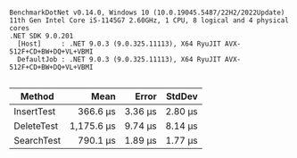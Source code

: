 ```

BenchmarkDotNet v0.14.0, Windows 10 (10.0.19045.5487/22H2/2022Update)
11th Gen Intel Core i5-1145G7 2.60GHz, 1 CPU, 8 logical and 4 physical cores
.NET SDK 9.0.201
  [Host]     : .NET 9.0.3 (9.0.325.11113), X64 RyuJIT AVX-512F+CD+BW+DQ+VL+VBMI
  DefaultJob : .NET 9.0.3 (9.0.325.11113), X64 RyuJIT AVX-512F+CD+BW+DQ+VL+VBMI


```
| Method     | Mean       | Error   | StdDev  |
|----------- |-----------:|--------:|--------:|
| InsertTest |   366.6 μs | 3.36 μs | 2.80 μs |
| DeleteTest | 1,175.6 μs | 9.74 μs | 8.14 μs |
| SearchTest |   790.1 μs | 1.89 μs | 1.77 μs |
